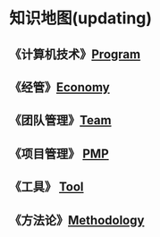 # 知识地图(updating)

## 《计算机技术》[Program](program/README.md)

## 《经管》[Economy](economy/README.md)

## 《团队管理》[Team](team/README.md)

## 《项目管理》 [PMP](pmp/README.md)

## 《工具》 [Tool](tool/README.md)

## 《方法论》[Methodology](methodology/README.md)
